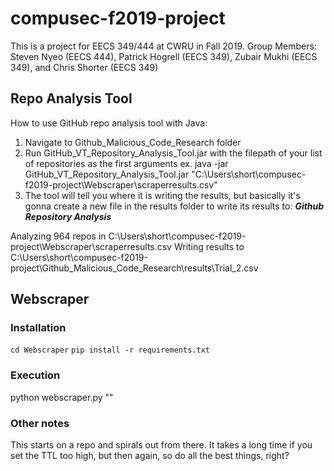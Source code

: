 # compusec-f2019-project
This is a project for EECS 349/444 at CWRU in Fall 2019.
Group Members: Steven Nyeo (EECS 444), Patrick Hogrell (EECS 349), Zubair Mukhi (EECS 349), and Chris Shorter (EECS 349)

## Repo Analysis Tool
How to use GitHub repo analysis tool with Java:
1. Navigate to Github_Malicious_Code_Research folder
2. Run GitHub_VT_Repository_Analysis_Tool.jar with the filepath of your list of repositories as the first arguments
ex. java -jar GitHub_VT_Repository_Analysis_Tool.jar "C:\Users\short\compusec-f2019-project\Webscraper\scraperresults.csv"
3. The tool will tell you where it is writing the results, but basically it's gonna create a new file in the results folder to write its results to:
***Github Repository Analysis***

Analyzing 964 repos in C:\Users\short\compusec-f2019-project\Webscraper\scraperresults.csv
Writing results to C:\Users\short\compusec-f2019-project\Github_Malicious_Code_Research\results\Trial_2.csv


## Webscraper
### Installation
`cd Webscraper`
`pip install -r requirements.txt`
### Execution
python webscraper.py <ttl> "<Starting URL>"
### Other notes
This starts on a repo and spirals out from there. It takes a long time if you set the TTL too high, but then again, so do all the best things, right?
